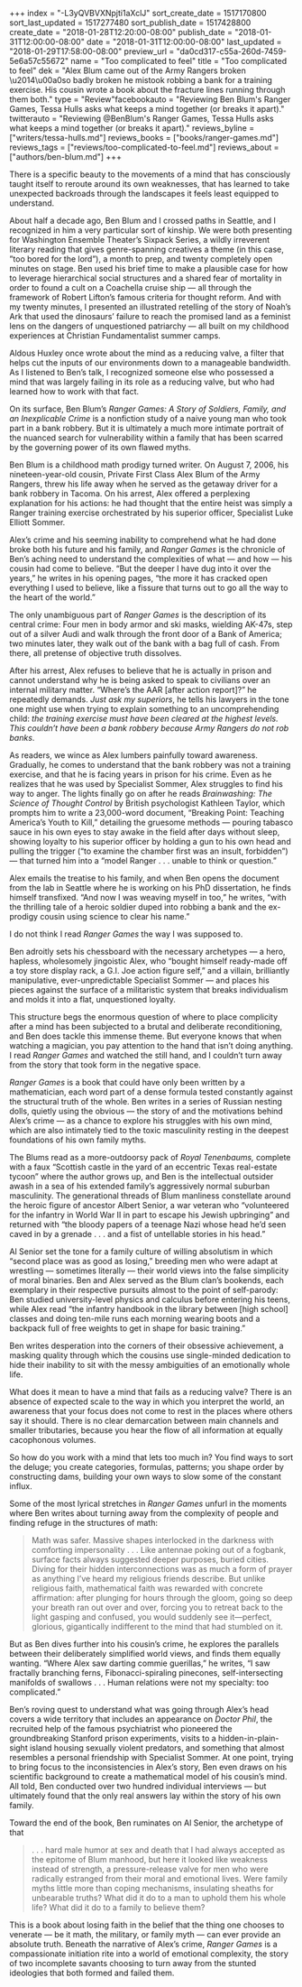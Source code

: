 +++
index = "-L3yQVBVXNpjti1aXclJ"
sort_create_date = 1517170800
sort_last_updated = 1517277480
sort_publish_date = 1517428800
create_date = "2018-01-28T12:20:00-08:00"
publish_date = "2018-01-31T12:00:00-08:00"
date = "2018-01-31T12:00:00-08:00"
last_updated = "2018-01-29T17:58:00-08:00"
preview_url = "da0cd317-c55a-260d-7459-5e6a57c55672"
name = "Too complicated to feel"
title = "Too complicated to feel"
dek = "Alex Blum came out of the Army Rangers broken \u2014\u00a0so badly broken he mistook robbing a bank for a training exercise. His cousin wrote a book about the fracture lines running through them both."
type = "Review"facebookauto = "Reviewing Ben Blum's Ranger Games, Tessa Hulls asks what keeps a mind together (or breaks it apart)."
twitterauto = "Reviewing @BenBlum's Ranger Games, Tessa Hulls asks what keeps a mind together (or breaks it apart)."
reviews_byline = ["writers/tessa-hulls.md"]
reviews_books = ["books/ranger-games.md"]
reviews_tags = ["reviews/too-complicated-to-feel.md"]
reviews_about = ["authors/ben-blum.md"]
+++

<p>There is a specific beauty to the movements of a mind that has consciously taught itself to reroute around its own weaknesses, that has learned to take unexpected backroads through the landscapes it feels least equipped to understand. </p>

<p>About half a decade ago, Ben Blum and I crossed paths in Seattle, and I recognized in him a very particular sort of kinship. We were both presenting for Washington Ensemble Theater’s Sixpack Series, a wildly irreverent literary reading that gives genre-spanning creatives a theme (in this case, ”too bored for the lord”), a month to prep, and twenty completely open minutes on stage. Ben used his brief time to make a plausible case for how to leverage hierarchical social structures and a shared fear of mortality in order to found a cult on a Coachella cruise ship — all through the framework of Robert Lifton’s famous criteria for thought reform. And with my twenty minutes, I presented an illustrated retelling of the story of Noah’s Ark that used the dinosaurs’ failure to reach the promised land as a feminist lens on the dangers of unquestioned patriarchy — all built on my childhood experiences at Christian Fundamentalist summer camps.</p>

<p>Aldous Huxley once wrote about the mind as a reducing valve, a filter that helps cut the inputs of our environments down to a manageable bandwidth. As I listened to Ben’s talk, I recognized someone else who possessed a mind that was largely failing in its role as a reducing valve, but who had learned how to work with that fact.</p>

<div class="break"></div>

<p>On its surface, Ben Blum’s <em>Ranger Games: A Story of Soldiers, Family, and an Inexplicable Crime</em> is a nonfiction study of a naive young man who took part in a bank robbery. But it is ultimately a much more intimate portrait of the nuanced search for vulnerability within a family that has been scarred by the governing power of its own flawed myths. </p>

<p>Ben Blum is a childhood math prodigy turned writer. On August 7, 2006, his nineteen-year-old cousin, Private First Class Alex Blum of the Army Rangers, threw his life away when he served as the getaway driver for a bank robbery in Tacoma. On his arrest, Alex offered a perplexing explanation for his actions: he had thought that the entire heist was simply a Ranger training exercise orchestrated by his superior officer, Specialist Luke Elliott Sommer. </p>

<p>Alex’s crime and his seeming inability to comprehend what he had done broke both his future and his family, and <em>Ranger Games</em> is the chronicle of Ben’s aching need to understand the complexities of what — and how — his cousin had come to believe. “But the deeper I have dug into it over the years,” he writes in his opening pages, “the more it has cracked open everything I used to believe, like a fissure that turns out to go all the way to the heart of the world.” </p>

<p>The only unambiguous part of <em>Ranger Games</em> is the description of its central crime: Four men in body armor and ski masks, wielding AK-47s, step out of a silver Audi and walk through the front door of a Bank of America; two minutes later, they walk out of the bank with a bag full of cash. From there, all pretense of objective truth dissolves. </p>

<p>After his arrest, Alex refuses to believe that he is actually in prison and cannot understand why he is being asked to speak to civilians over an internal military matter. “Where’s the AAR [after action report]?” he repeatedly demands. <em>Just ask my superiors</em>, he tells his lawyers in the tone one might use when trying to explain something to an uncomprehending child: <em>the training exercise must have been cleared at the highest levels. This couldn’t have been a bank robbery because Army Rangers do not rob banks</em>. </p>

<p>As readers, we wince as Alex lumbers painfully toward awareness. Gradually, he comes to understand that the bank robbery was not a training exercise, and that he is facing years in prison for his crime. Even as he realizes that he was used by Specialist Sommer, Alex struggles to find his way to anger. The lights finally go on after he reads <em>Brainwashing: The Science of Thought Control</em> by British psychologist Kathleen Taylor, which prompts him to write a 23,000-word document, “Breaking Point: Teaching America’s Youth to Kill,” detailing the gruesome methods — pouring tabasco sauce in his own eyes to stay awake in the field after days without sleep, showing loyalty to his superior officer by holding a gun to his own head and pulling the trigger (“to examine the chamber first was an insult, forbidden”) — that turned him into a “model Ranger . . . unable to think or question.”</p>

<p>Alex emails the treatise to his family, and when Ben opens the document from the lab in Seattle where he is working on his PhD dissertation, he finds himself transfixed. “And now I was weaving myself in too,” he writes, “with the thrilling tale of a heroic soldier duped into robbing a bank and the ex-prodigy cousin using science to clear his name.”</p>

<div class="break"></div>

<p>I do not think I read <em>Ranger Games</em> the way I was supposed to. </p>

<p>Ben adroitly sets his chessboard with the necessary archetypes — a hero, hapless, wholesomely jingoistic Alex, who “bought himself ready-made off a toy store display rack, a G.I. Joe action figure self,” and a villain, brilliantly manipulative, ever-unpredictable Specialist Sommer — and places his pieces against the surface of a militaristic system that breaks individualism and molds it into a flat, unquestioned loyalty. </p>

<p>This structure begs the enormous question of where to place complicity after a mind has been subjected to a brutal and deliberate reconditioning, and Ben does tackle this immense theme. But everyone knows that when watching a magician, you pay attention to the hand that isn’t doing anything. I read <em>Ranger Games</em> and watched the still hand, and I couldn’t turn away from the story that took form in the negative space. </p>

<p><em>Ranger Games</em> is a book that could have only been written by a mathematician, each word part of a dense formula tested constantly against the structural truth of the whole. Ben writes in a series of Russian nesting dolls, quietly using the obvious — the story of and the motivations behind Alex’s crime — as a chance to explore his struggles with his own mind, which are also intimately tied to the toxic masculinity resting in the deepest foundations of his own family myths. </p>

<p>The Blums read as a more-outdoorsy pack of <em>Royal Tenenbaums,</em> complete with a faux “Scottish castle in the yard of an eccentric Texas real-estate tycoon” where the author grows up, and Ben is the intellectual outsider awash in a sea of his extended family’s aggressively normal suburban masculinity. The generational threads of Blum manliness constellate around the heroic figure of ancestor Albert Senior, a war veteran who “volunteered for the infantry in World War II in part to escape his Jewish upbringing” and returned with “the bloody papers of a teenage Nazi whose head he’d seen caved in by a grenade . . . and a fist of untellable stories in his head.”</p>

<p>Al Senior set the tone for a family culture of willing absolutism in which “second place was as good as losing,” breeding men who were adapt at wrestling — sometimes literally — their world views into the false simplicity of moral binaries. Ben and Alex served as the Blum clan’s bookends, each exemplary in their respective pursuits almost to the point of self-parody: Ben studied university-level physics and calculus before entering his teens, while Alex read “the infantry handbook in the library between [high school] classes and doing ten-mile runs each morning wearing boots and a backpack full of free weights to get in shape for basic training.”</p>

<p>Ben writes desperation into the corners of their obsessive achievement, a masking quality through which the cousins use single-minded dedication to hide their inability to sit with the messy ambiguities of an emotionally whole life. </p>

<div class="break"></div>

<p>What does it mean to have a mind that fails as a reducing valve? There is an absence of expected scale to the way in which you interpret the world, an awareness that your focus does not come to rest in the places where others say it should. There is no clear demarcation between main channels and smaller tributaries, because you hear the flow of all information at equally cacophonous volumes. </p>

<p>So how do you work with a mind that lets too much in? You find ways to sort the deluge; you create categories, formulas, patterns; you shape order by constructing dams, building your own ways to slow some of the constant influx. </p>

<p>Some of the most lyrical stretches in <em>Ranger Games</em> unfurl in the moments where Ben writes about turning away from the complexity of people and finding refuge in the structures of math: </p>

<blockquote>Math was safer. Massive shapes interlocked in the darkness with comforting impersonality . . . Like antennae poking out of a fogbank, surface facts always suggested deeper purposes, buried cities. Diving for their hidden interconnections was as much a form of prayer as anything I’ve heard my religious friends describe. But unlike religious faith, mathematical faith was rewarded with concrete affirmation: after plunging for hours through the gloom, going so deep your breath ran out over and over, forcing you to retreat back to the light gasping and confused, you would suddenly see it—perfect, glorious, gigantically indifferent to the mind that had stumbled on it. </blockquote>

<p>But as Ben dives further into his cousin’s crime, he explores the parallels between their deliberately simplified world views, and finds them equally wanting. “Where Alex saw darting commie guerillas,” he writes, “I saw fractally branching ferns, Fibonacci-spiraling pinecones, self-intersecting manifolds of swallows . . . Human relations were not my specialty: too complicated.”</p>

<p>Ben’s roving quest to understand what was going through Alex’s head covers a wide territory that includes an appearance on <em>Doctor Phil</em>, the recruited help of the famous psychiatrist who pioneered the groundbreaking Stanford prison experiments, visits to a hidden-in-plain-sight island housing sexually violent predators, and something that almost resembles a personal friendship with Specialist Sommer. At one point, trying to bring focus to the inconsistencies in Alex’s story, Ben even draws on his scientific background to create a mathematical model of his cousin’s mind. All told, Ben conducted over two hundred individual interviews — but ultimately found that the only real answers lay within the story of his own family. </p>

<p>Toward the end of the book, Ben ruminates on Al Senior, the archetype of that</p>

<blockquote> . . . hard male humor at sex and death that I had always accepted as the epitome of Blum manhood, but here it looked like weakness instead of strength, a pressure-release valve for men who were radically estranged from their moral and emotional lives. Were family myths little more than coping mechanisms, insulating sheaths for unbearable truths? What did it do to a man to uphold them his whole life? What did it do to a family to believe them?</blockquote>

<p>This is a book about losing faith in the belief that the thing one chooses to venerate — be it math, the military, or family myth — can ever provide an absolute truth. Beneath the narrative of Alex’s crime, <em>Ranger Games</em> is a compassionate initiation rite into a world of emotional complexity, the story of two incomplete savants choosing to turn away from the stunted ideologies that both formed and failed them. </p>

